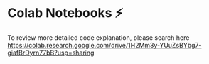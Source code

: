 # Colab Notebooks ⚡
To review more detailed code explanation, please search here <br/>
https://colab.research.google.com/drive/1H2Mm3y-YUuZsBYbg7-giafBrDyrn77bB?usp=sharing
